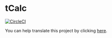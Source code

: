 # tCalc

[![CircleCI](https://circleci.com/gh/serhuz/tCalc.svg?style=svg)](https://circleci.com/gh/serhuz/tCalc)

You can help translate this project by clicking [here](https://poeditor.com/join/project/LfhVo6mJhS).
